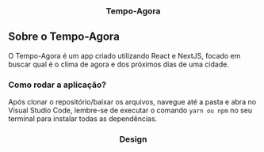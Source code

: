 <h3 align="center">
  Tempo-Agora
</h3>

## Sobre o Tempo-Agora

O Tempo-Agora é um app criado utilizando React e NextJS, focado em buscar qual é o clima de agora e dos próximos dias de uma cidade.

### Como rodar a aplicação?

Após clonar o repositório/baixar os arquivos, navegue até a pasta e abra no Visual Studio Code, lembre-se de executar o comando `yarn ou npm` no seu terminal para instalar todas as dependências.

<h3 align="center">
  Design
</h3>

<p align="center">
 
</p>